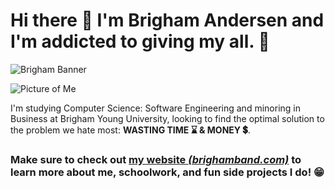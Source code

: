 # Hi there 👋 I'm Brigham Andersen and I'm addicted to giving my all. 💯

![Brigham Banner](https://raw.githubusercontent.com/brighamband/brighamband/main/linkedin-banner.png)

![Picture of Me](https://raw.githubusercontent.com/brighamband/brighamband/main/profile.jpg)

I'm studying Computer Science: Software Engineering and minoring in Business at Brigham Young University, looking to find the optimal solution to the problem we hate most:  **WASTING TIME ⌛ & MONEY 💲**. 

### Make sure to check out [my website *(brighamband.com)*](https://brighamband.com) to learn more about me, schoolwork, and fun side projects I do! 😁
